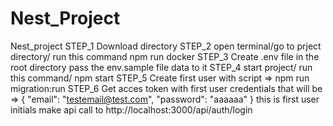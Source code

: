 # Nest_Project
Nest_project
STEP_1
Download directory
STEP_2
open terminal/go to prject directory/ run this command
npm run docker
STEP_3
Create .env file in the root directory pass the env.sample file data to it
STEP_4
start project/ run this command/
npm start
STEP_5 
Create first user with script => 
npm run migration:run
STEP_6 
Get acces token with first user credentials that will be => 
{
    "email": "testemail@test.com",
    "password": "aaaaaa"
} this is first user initials
make api call to 
http://localhost:3000/api/auth/login




